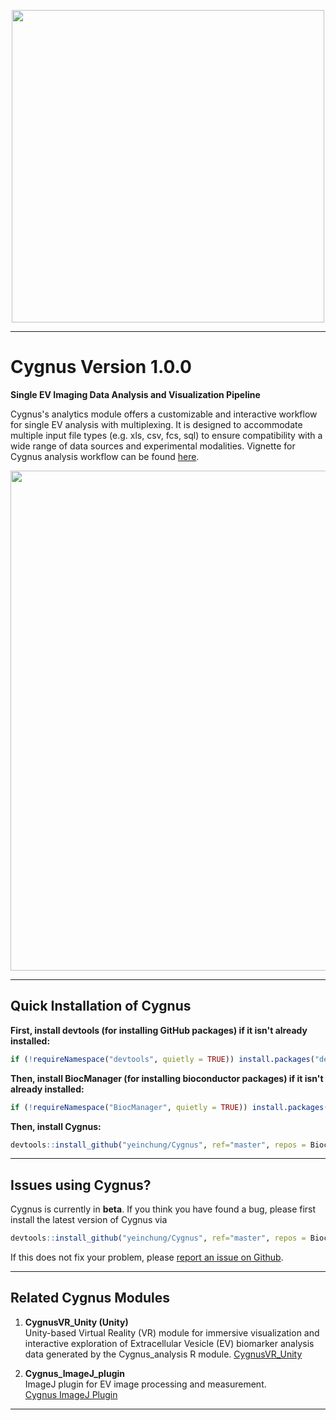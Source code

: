 <p align="center"><img src="man/figures/overview.png" alt="" width="500"></a></p>
<hr>

# Cygnus Version 1.0.0

**Single EV Imaging Data Analysis and Visualization Pipeline**

Cygnus's analytics module offers a customizable and interactive workflow for single EV analysis with multiplexing. It is designed to accommodate multiple input file types (e.g. xls, csv, fcs, sql) to ensure compatibility with a wide range of data sources and experimental modalities. Vignette for Cygnus analysis workflow can be found <a href=https://yeinchung.github.io/Cygnus/articles/examples.html>here</a>. 

<p align="center"><img src="man/figures/module.png" alt="" width="800"></a></p>
<hr>


## Quick Installation of Cygnus

**First, install devtools (for installing GitHub packages) if it isn't already installed:**
``` r
if (!requireNamespace("devtools", quietly = TRUE)) install.packages("devtools")
```

**Then, install BiocManager (for installing bioconductor packages) if it isn't already installed:**
``` r
if (!requireNamespace("BiocManager", quietly = TRUE)) install.packages("BiocManager")
```

**Then, install Cygnus:**
``` r
devtools::install_github("yeinchung/Cygnus", ref="master", repos = BiocManager::repositories())
```
<hr>

## Issues using Cygnus?

Cygnus is currently in __beta__. If you think you have found a bug, please first install the latest version of Cygnus via
``` r
devtools::install_github("yeinchung/Cygnus", ref="master", repos = BiocManager::repositories())
```
If this does not fix your problem, please [report an issue on Github](https://github.com/yeinchung/Cygnus/issues).

---

## Related Cygnus Modules
1. **CygnusVR_Unity (Unity)**  
    Unity-based Virtual Reality (VR) module for immersive visualization and interactive exploration of Extracellular Vesicle (EV) biomarker analysis data generated by the Cygnus_analysis R module.
   [CygnusVR_Unity](https://github.com/kylie0914/CygnusVR_Unity)

2. **Cygnus_ImageJ_plugin**  
   ImageJ plugin for EV image processing and measurement.  
   [Cygnus ImageJ Plugin](https://github.com/kylie0914/Cygnus_ImageJ_Plugin)

--- 
